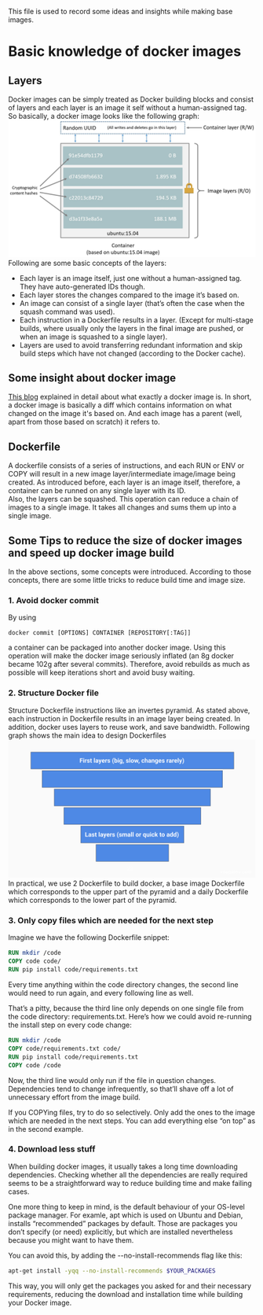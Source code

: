 This file is used to record some ideas and insights while making base images. 
# Basic knowledge of docker images
## Layers
Docker images can be simply treated as Docker building blocks and consist of layers and each layer is an image it self without a human-assigned tag. So basically, a docker image looks like the following graph:
![docker image](../Images/J2cge.jpg)
Following are some basic concepts of the layers:
- Each layer is an image itself, just one without a human-assigned tag. They have auto-generated IDs though.
- Each layer stores the changes compared to the image it’s based on.
- An image can consist of a single layer (that’s often the case when the squash command was used).
- Each instruction in a Dockerfile results in a layer. (Except for multi-stage builds, where usually only the layers in the final image are pushed, or when an image is squashed to a single layer).
- Layers are used to avoid transferring redundant information and skip build steps which have not changed (according to the Docker cache).
## Some insight about docker image
[This blog](https://vsupalov.com/whats-a-docker-image/) explained in detail about what exactly a docker image is. In short, a docker image is basically a diff which contains information on what changed on the image it's based on. And each image has a parent (well, apart from those based on scratch) it refers to.
## Dockerfile
A dockerfile consists of a series of instructions, and each RUN or ENV or COPY will result in a new image layer/intermediate image/image being created. As introduced before, each layer is an image itself, therefore, a container can be runned on any single layer with its ID. \
Also, the layers can be squashed. This operation can reduce a chain of images to a single image. It takes all changes and sums them up into a single image.
## Some Tips to reduce the size of docker images and speed up docker image build
In the above sections, some concepts were introduced. According to those concepts, there are some little tricks to reduce build time and image size.
### 1. Avoid docker commit 
By using 
```shell
docker commit [OPTIONS] CONTAINER [REPOSITORY[:TAG]]
```
a container can be packaged into another docker image. Using this operation will make the docker image seriously inflated (an 8g docker became 102g after several commits). Therefore, avoid rebuilds as much as possible will keep iterations short and avoid busy waiting.

### 2. Structure Docker file
Structure Dockerfile instructions like an invertes pyramid. As stated above, each instruction in Dockerfile results in an image layer being created. In addition, docker uses layers to reuse work, and save bandwidth. Following graph shows the main idea to design Dockerfiles
![dockerfile design](../Images/pyramid-layers.png)
In practical, we use 2 Dockerfile to build docker, a base image Dockerfile which corresponds to the upper part of the pyramid and a daily Dockerfile which corresponds to the lower part of the pyramid.

### 3. Only copy files which are needed for the next step
Imagine we have the following Dockerfile snippet:
```dockerfile
RUN mkdir /code
COPY code code/
RUN pip install code/requirements.txt
```
Every time anything within the code directory changes, the second line would need to run again, and every following line as well.

That’s a pitty, because the third line only depends on one single file from the code directory: requirements.txt. Here’s how we could avoid re-running the install step on every code change:
```dockerfile
RUN mkdir /code
COPY code/requirements.txt code/
RUN pip install code/requirements.txt
COPY code /code
```
Now, the third line would only run if the file in question changes. Dependencies tend to change infrequently, so that’ll shave off a lot of unnecessary effort from the image build.

If you COPYing files, try to do so selectively. Only add the ones to the image which are needed in the next steps. You can add everything else “on top” as in the second example.

### 4. Download less stuff
When building docker images, it usually takes a long time downloading dependencies. Checking whether all the dependencies are really required seems to be a straightforward way to reduce building time and make failing cases.

One more thing to keep in mind, is the default behaviour of your OS-level package manager. For examle, apt which is used on Ubuntu and Debian, installs “recommended” packages by default. Those are packages you don’t specify (or need) explicitly, but which are installed nevertheless because you might want to have them.

You can avoid this, by adding the --no-install-recommends flag like this:
```bash
apt-get install -yqq --no-install-recommends $YOUR_PACKAGES
```
This way, you will only get the packages you asked for and their necessary requirements, reducing the download and installation time while building your Docker image.
